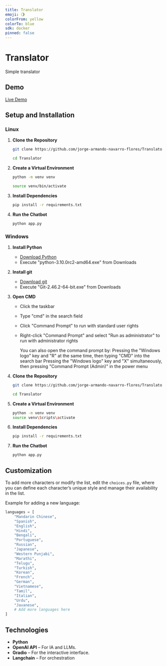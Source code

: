 ```yaml
---
title: Translator
emoji: 🌖
colorFrom: yellow
colorTo: blue
sdk: docker
pinned: false
---
```


# Translator

Simple translator

## Demo

[Live Demo](https://huggingface.co/spaces/JanfNavf/Translator)

## Setup and Installation

### Linux

1. **Clone the Repository**

   ```sh
   git clone https://github.com/jorge-armando-navarro-flores/Translator.git

   cd Translator
   ```

2. **Create a Virtual Environment**

   ```sh
   python -m venv venv

   source venv/bin/activate
   ```

3. **Install Dependencies**

   ```sh
   pip install -r requirements.txt
   ```

4. **Run the Chatbot**
   ```sh
   python app.py
   ```

### Windows

1. **Install Python**

   - [Download Python](https://www.python.org/ftp/python/3.10.0/python-3.10.0rc2-amd64.exe)
   - Execute "python-3.10.0rc2-amd64.exe" from Downloads

2. **Install git**

   - [Download git](https://github.com/git-for-windows/git/releases/download/v2.46.2.windows.1/Git-2.46.2-64-bit.exe)
   - Execute "Git-2.46.2-64-bit.exe" from Downloads

3. **Open CMD**

   - Click the taskbar
   - Type "cmd" in the search field
   - Click "Command Prompt" to run with standard user rights
   - Right-click "Command Prompt" and select "Run as administrator" to run with administrator rights

     You can also open the command prompt by:
     Pressing the "Windows logo" key and "R" at the same time, then typing "CMD" into the search bar
     Pressing the "Windows logo" key and "X" simultaneously, then pressing "Command Prompt (Admin)" in the power menu

4. **Clone the Repository**

   ```sh
   git clone https://github.com/jorge-armando-navarro-flores/Translator.git

   cd Translator
   ```

5. **Create a Virtual Environment**

   ```sh
   python -m venv venv
   source venv\Scripts\activate
   ```

6. **Install Dependencies**

   ```sh
   pip install -r requirements.txt
   ```

7. **Run the Chatbot**
   ```sh
   python app.py
   ```

## Customization

To add more characters or modify the list, edit the `choices.py` file, where you can define each character’s unique style and manage their availability in the list.

Example for adding a new language:

```python
languages = [
    "Mandarin Chinese",
    "Spanish",
    "English",
    "Hindi",
    "Bengali",
    "Portuguese",
    "Russian",
    "Japanese",
    "Western Punjabi",
    "Marathi",
    "Telugu",
    "Turkish",
    "Korean",
    "French",
    "German",
    "Vietnamese",
    "Tamil",
    "Italian",
    "Urdu",
    "Javanese",
    # Add more languages here
]
```

## Technologies

- **Python**
- **OpenAI API** – For IA and LLMs.
- **Gradio** – For the interactive interface.
- **Langchain** – For orchestration
